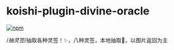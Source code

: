 # koishi-plugin-divine-oracle

[![npm](https://www.npmjs.com/package/koishi-plugin-divine-oracle)](https://www.npmjs.com/package/koishi-plugin-divine-oracle)

/*抽灵签*/抽取各种灵签！✨，八种灵签，本地抽取🌈，以图片返回为主
